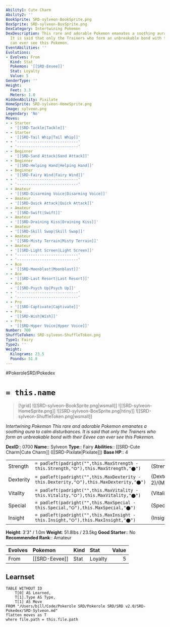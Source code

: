 ```yaml
---
Ability1: Cute Charm
Ability2: ''
BookSprite: SRD-sylveon-BookSprite.png
BoxSprite: SRD-sylveon-BoxSprite.png
DexCategory: Intertwining Pokemon
DexDescription: This rare and adorable Pokemon emanates a soothing aura to calm disturbances.
  It is said that only the Trainers who form an unbreakable bond with their Eevee
  can ever see this Pokemon.
EventAbilities: ''
Evolutions:
- Evolves: From
  Kind: Stat
  Pokemon: '[[SRD-Eevee]]'
  Stat: Loyalty
  Value: 5
GenderType: ''
Height:
  Feet: 3.3
  Meters: 1.0
HiddenAbility: Pixilate
HomeSprite: SRD-sylveon-HomeSprite.png
Image: sylveon.png
Legendary: 'No'
Moves:
- - Starter
  - '[[SRD-Tackle|Tackle]]'
- - Starter
  - '[[SRD-Tail Whip|Tail Whip]]'
- - '---------------------------'
  - '---------------------------'
- - Beginner
  - '[[SRD-Sand Attack|Sand Attack]]'
- - Beginner
  - '[[SRD-Helping Hand|Helping Hand]]'
- - Beginner
  - '[[SRD-Fairy Wind|Fairy Wind]]'
- - '---------------------------'
  - '---------------------------'
- - Amateur
  - '[[SRD-Disarming Voice|Disarming Voice]]'
- - Amateur
  - '[[SRD-Quick Attack|Quick Attack]]'
- - Amateur
  - '[[SRD-Swift|Swift]]'
- - Amateur
  - '[[SRD-Draining Kiss|Draining Kiss]]'
- - Amateur
  - '[[SRD-Skill Swap|Skill Swap]]'
- - Amateur
  - '[[SRD-Misty Terrain|Misty Terrain]]'
- - Amateur
  - '[[SRD-Light Screen|Light Screen]]'
- - '---------------------------'
  - '---------------------------'
- - Ace
  - '[[SRD-Moonblast|Moonblast]]'
- - Ace
  - '[[SRD-Last Resort|Last Resort]]'
- - Ace
  - '[[SRD-Psych Up|Psych Up]]'
- - '---------------------------'
  - '---------------------------'
- - Pro
  - '[[SRD-Captivate|Captivate]]'
- - Pro
  - '[[SRD-Wish|Wish]]'
- - Pro
  - '[[SRD-Hyper Voice|Hyper Voice]]'
Number: 700
ShuffleToken: SRD-sylveon-ShuffleToken.png
Type1: Fairy
Type2: ''
Weight:
  Kilograms: 23.5
  Pounds: 51.8
---
```


#PokeroleSRD/Pokedex

# `= this.name`

> [!grid]
> ![[SRD-sylveon-BookSprite.png|wsmall]]
> ![[SRD-sylveon-HomeSprite.png]]
> ![[SRD-sylveon-BoxSprite.png|htiny]]
> ![[SRD-sylveon-ShuffleToken.png|wsmall]]


*Intertwining Pokemon*
*This rare and adorable Pokemon emanates a soothing aura to calm disturbances. It is said that only the Trainers who form an unbreakable bond with their Eevee can ever see this Pokemon.*

**DexID**:: 0700
**Name**:: Sylveon
**Type**:: Fairy
**Abilities**:: [[SRD-Cute Charm|Cute Charm]] ([[SRD-Pixilate|Pixilate]])
**Base HP**:: 4

|           |                                                                                        |                                          |
| --------- | -------------------------------------------------------------------------------------- | ---------------------------------------- |
| Strength  | `= padleft(padright("",this.MaxStrength - this.Strength,"⭘"),this.MaxStrength,"⬤")`    | (Strength::2)/(MaxStrength::4)   |
| Dexterity | `= padleft(padright("",this.MaxDexterity - this.Dexterity,"⭘"),this.MaxDexterity,"⬤")` | (Dexterity:: 2)/(MaxDexterity::4) |
| Vitality  | `= padleft(padright("",this.MaxVitality - this.Vitality,"⭘"),this.MaxVitality,"⬤")`    | (Vitality::2)/(MaxVitality::4)   |
| Special   | `= padleft(padright("",this.MaxSpecial - this.Special,"⭘"),this.MaxSpecial,"⬤")`       | (Special::3)/(MaxSpecial::6)     |
| Insight   | `= padleft(padright("",this.MaxInsight - this.Insight,"⭘"),this.MaxInsight,"⬤")`       | (Insight::3)/(MaxInsight::7)     |

**Height**: 3'3" / 1.0m
**Weight**: 51.8lbs / 23.5kg
**Good Starter**:: No
**Recommended Rank**:: Amateur

| Evolves   | Pokemon       | Kind   | Stat    |   Value |
|:----------|:--------------|:-------|:--------|--------:|
| From      | [[SRD-Eevee]] | Stat   | Loyalty |       5 |

## Learnset

```dataview
TABLE WITHOUT ID
    T[0] AS Learned,
    T[1].Type AS Type,
    T[1] AS Move
FROM "/Users/bill/Code/Pokerole SRD/Pokerole SRD/SRD v2.0/SRD-Pokedex/SRD-Sylveon.md"
flatten moves as T
where file.path = this.file.path
```
